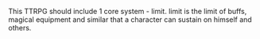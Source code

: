 This TTRPG should include 1 core system - limit.
limit is the limit of buffs, magical equipment and similar that a character can sustain on himself and others.

